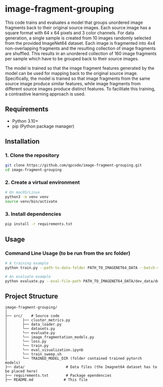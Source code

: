 # image-fragment-grouping

This code trains and evaluates a model that groups unordered image fragments back to their original source images. Each source image has a square format with 64 x 64 pixels and 3 color channels. For data generation, a single sample is created from 10 images randomly selected from the provided ImageNet64 dataset. Each image is fragmented into 4x4 non-overlapping fragments and the resulting collection of image fragments are shuffled. This results in an unordered collection of 160 image fragments per sample which have to be grouped back to their source images.

The model is trained so that the image fragment features generated by the model can be used for mapping back to the original source image. Specifically, the model is trained so that image fragments from the same source image produce similar features, while image fragments from different source images produce distinct features. To facilitate this training, a contrastive learning approach is used.

## Requirements

- Python 3.10+ 
- pip (Python package manager)

## Installation

### 1. Clone the repository

```bash
git clone https://github.com/qpcode/image-fragment-grouping.git
cd image-fragment-grouping
```

### 2. Create a virtual environment

```bash
# On macOS/Linux
python3 -m venv venv
source venv/bin/activate
```

### 3. Install dependencies

```bash
pip install -r requirements.txt
```

## Usage


### Command Line Usage (to be run from the src folder)

```bash
# A training example
python train.py --path-to-data-folder PATH_TO_IMAGENET64_DATA --batch-size 128 --feature-dimension 128 --model-type linear

# An evaluate example
python evaluate.py --eval-file-path PATH_TO_IMAGENET64_DATA/dev_data/dev_data_batch_1 --feature-dimension 128 --model-type linear --epoch-num 1
```

## Project Structure

```
image-fragment-grouping/
│
├── src/    # Source code
│       ├── cluster_metrics.py
│       ├── data_loader.py
│       └── datasets.py
│       └── evaluate.py
│       └── image_fragmentation_models.py
│       └── loss.py
│       └── train.py
│       └── eval_visualization.ipynb
│       └── train_sweep.sh
│       └── TRAINED_MODEL_DIR (folder contained trained pytorch models) 
├── data/                   # Data files (the Imagnet64 dataset has to be placed here)
├── requirements.txt        # Package ependencies
├── README.md              # This file
```
